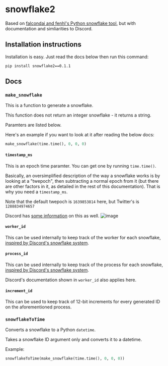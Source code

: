# snowflake2
Based on <a href="https://github.com/falcondai/python-snowflake/blob/69898a84ef2b9c4919b5940120f8fc8e90723e0f/snowflake.py">falcondai and fenhl's Python snowflake tool</a>, but with documentation and simliarities to Discord.

## Installation instructions
Installation is easy. Just read the docs below then run this command:
```
pip install snowflake2==0.1.1
```

## Docs
### `make_snowflake`

This is a function to generate a snowflake. 

This function does not return an integer snowflake - it returns a string.

Paramters are listed below.

Here's an example if you want to look at it after reading the below docs:
```python
make_snowflake(time.time(), 0, 0, 0)
```

#### `timestamp_ms`
This is an epoch time paramter. You can get one by running `time.time()`.

Basically, an oversimplified description of the way a snowflake works is by looking at a "twepoch", then subtracting a normal epoch from it (but there are other factors in it, as detailed in the rest of this documentation). That is why you need a `timestamp_ms`.

Note that the default twepoch is `1639853814` here, but Twitter's is `1288834974657`

Discord has <a href="https://discord.com/developers/docs/reference#snowflakes">some information</a> on this as well.
![image](https://user-images.githubusercontent.com/61570792/146653588-2142e8a1-ac07-45ea-b78c-a6dc6ed605bc.png)

#### `worker_id`
This can  be used internally to keep track of the worker for each snowflake, <a href="https://discordapp.com/developers/docs/reference">inspired by Discord's snowflake system</a>. 

#### `process_id`
This can be used internally to keep track of the process for each snowflake, <a href="https://discordapp.com/developers/docs/reference">inspired by Discord's snowflake system</a>.

Discord's documentation shown in `worker_id` also applies here.

#### `increment_id`
This can be used to keep track of 12-bit increments for every generated ID on the aforementioned process.

### `snowflakeToTime`

Converts a snowflake to a Python `datetime`.

Takes a snowflake ID argument only and converts it to a datetime.

Example:

```python
snowflakeToTime(make_snowflake(time.time(), 0, 0, 0))
```
